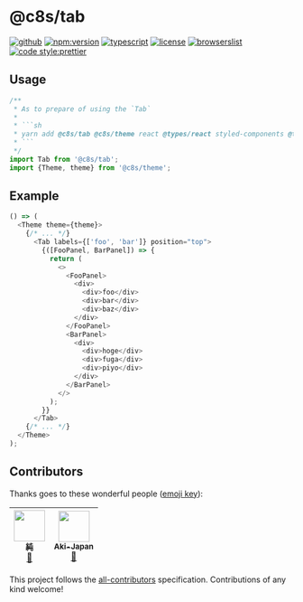 

# @c8s/tab

[![github](https://badgen.net/badge//nju33,c8s/000?icon=github&list=1)](https://github.com/nju33/c8s/tree/master/components/tab)
[![npm:version](https://badgen.net/npm/v/@c8s/tab?icon=npm&label=)](https://www.npmjs.com/package/@c8s/tab)
[![typescript](https://badgen.net/badge/lang/typescript/0376c6?icon=npm)](https://www.typescriptlang.org/)
[![license](https://badgen.net/npm/license/@c8s/tab)](https://github.com/nju33/c8s/blob/master/LICENSE)
[![browserslist](https://badgen.net/badge/browserslist/chrome,edge/ffd539?list=1)](https://browserl.ist/?q=last+1+chrome+version%2C+last+1+edge+version)
[![code style:prettier](https://badgen.net/badge//prettier/ff69b3?label=code%20style)](https://github.com/prettier/prettier)

<!-- [![document:typedoc](https://badgen.net/badge/document/typedoc/9602ff)](https://docs--pilaf.netlify.com/) -->
<!-- [![ci:status](https://badgen.net/circleci/github/nju33/c8s)](https://circleci.com/gh/nju33/c8s) -->

## Usage

```ts
/**
 * As to prepare of using the `Tab`
 * 
 * ```sh
 * yarn add @c8s/tab @c8s/theme react @types/react styled-components @types/styled-components
 * ```
 */
import Tab from '@c8s/tab';
import {Theme, theme} from '@c8s/theme';
```

## Example

```ts
() => (
  <Theme theme={theme}>
    {/* ... */}
      <Tab labels={['foo', 'bar']} position="top">
        {([FooPanel, BarPanel]) => {
          return (
            <>
              <FooPanel>
                <div>
                  <div>foo</div>
                  <div>bar</div>
                  <div>baz</div>
                </div>
              </FooPanel>
              <BarPanel>
                <div>
                  <div>hoge</div>
                  <div>fuga</div>
                  <div>piyo</div>
                </div>
              </BarPanel>
            </>
          );
        }}
      </Tab>
    {/* ... */}
  </Theme>
);
```

## Contributors

Thanks goes to these wonderful people ([emoji key](https://github.com/kentcdodds/all-contributors#emoji-key)):

<!-- ALL-CONTRIBUTORS-LIST:START - Do not remove or modify this section -->
<!-- prettier-ignore -->
| [<img src="https://avatars2.githubusercontent.com/u/15901038?v=4" width="55px;"/><br /><sub><b>純</b></sub>](https://nju33.com/)<br />[📖](https://github.com/nju33/c8s/commits?author=nju33 "Documentation") | [<img src="https://avatars0.githubusercontent.com/u/42718835?v=4" width="55px;"/><br /><sub><b>Aki-Japan</b></sub>](https://github.com/Aki-Japan)<br />[📖](https://github.com/nju33/c8s/commits?author=Aki-Japan "Documentation") |
| :---: | :---: |
<!-- ALL-CONTRIBUTORS-LIST:END -->

This project follows the [all-contributors](https://github.com/kentcdodds/all-contributors) specification. Contributions of any kind welcome!